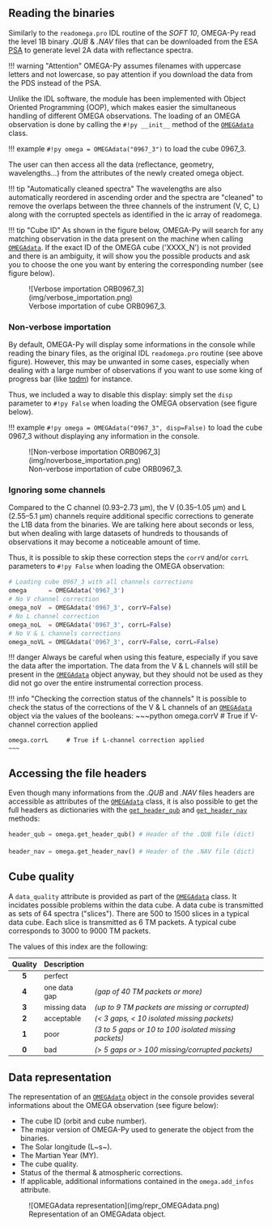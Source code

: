 ## Reading the binaries

Similarly to the `readomega.pro` IDL routine of the *SOFT 10*, OMEGA-Py read the level 1B binary
*.QUB* & *.NAV* files that can be downloaded from the ESA 
[PSA](https://archives.esac.esa.int/psa/#!Table%20View/OMEGA=instrument) to generate level 2A
data with reflectance spectra. 

!!! warning "Attention"
    OMEGA-Py assumes filenames with uppercase letters and not lowercase, so pay
    attention if you download the data from the PDS instead of the PSA. 

Unlike the IDL software, the module has been implemented with Object Oriented
Programming (OOP), which makes easier the simultaneous handling of different
OMEGA observations. The loading of an OMEGA observation is done by calling the
`#!py __init__` method of the
[`OMEGAdata`](../reference/omega_data/#omega_data.OMEGAdata) class.

!!! example
    `#!py omega = OMEGAdata("0967_3")` to load the cube 0967_3. 

The user can then access all
the data (reflectance, geometry, wavelengths…) from the attributes of the newly
created omega object. 

!!! tip "Automatically cleaned spectra"
    The wavelengths are also automatically reordered in ascending order and the
    spectra are "cleaned" to remove the overlaps between the three channels of
    the instrument (V, C, L) along with the corrupted spectels as identified in
    the ic array of readomega.

!!! tip "Cube ID"
    As shown in the figure below, OMEGA-Py will search for any matching observation
    in the data present on the machine when calling 
    [`OMEGAdata`](../reference/omega_data/#omega_data.OMEGAdata).
    If the exact ID of the OMEGA cube ('XXXX_N') is not provided and there is an
    ambiguity, it will show you the possible products and ask you to choose the
    one you want by entering the corresponding number (see figure below).

<figure markdown>
  ![Verbose importation ORB0967_3](img/verbose_importation.png)
  <figcaption>
    Verbose importation of cube ORB0967_3.
  </figcaption>
</figure>

### Non-verbose importation

By default, OMEGA-Py will display some informations in the console while reading the
binary files, as the original IDL `readomega.pro` routine (see above figure).
However, this may be unwanted in some cases, especially when dealing with a large number
of observations if you want to use some king of progress bar 
(like [tqdm](https://tqdm.github.io/)) for instance.

Thus, we included a way to disable this display: simply set the `disp` parameter to `#!py False`
when loading the OMEGA observation (see figure below).

!!! example
    `#!py omega = OMEGAdata("0967_3", disp=False)` to load the cube 0967_3 without
    displaying any information in the console.

<figure markdown>
  ![Non-verbose importation ORB0967_3](img/noverbose_importation.png)
  <figcaption>
    Non-verbose importation of cube ORB0967_3.
  </figcaption>
</figure>

### Ignoring some channels

Compared to the C channel (0.93–2.73 μm), the V (0.35–1.05 μm) and L (2.55–5.1 μm) channels
require additional specific corrections to generate the L1B data from the binaries.
We are talking here about seconds or less, but when dealing with large datasets of hundreds
to thousands of observations it may become a noticeable amount of time.

Thus, it is possible to skip these correction steps the `corrV` and/or `corrL` parameters
to `#!py False` when loading the OMEGA observation:

~~~python
# Loading cube 0967_3 with all channels corrections
omega      = OMEGAdata('0967_3')
# No V channel correction
omega_noV  = OMEGAdata('0967_3', corrV=False)
# No L channel correction
omega_noL  = OMEGAdata('0967_3', corrL=False)
# No V & L channels corrections
omega_noVL = OMEGAdata('0967_3', corrV=False, corrL=False)
~~~

!!! danger
    Always be careful when using this feature, especially if you save the data after the
    importation. The data from the V & L channels will still be present in the
    [`OMEGAdata`](../reference/omega_data/#omega_data.OMEGAdata) object anyway, but they
    should not be used as they did not go over the entire instrumental correction process.

!!! info "Checking the correction status of the channels"
    It is possible to check the status of the corrections of the V & L channels of an
    [`OMEGAdata`](../reference/omega_data/#omega_data.OMEGAdata) object via the values
    of the booleans:
    ~~~python
    omega.corrV     # True if V-channel correction applied

    omega.corrL     # True if L-channel correction applied
    ~~~

## Accessing the file headers

Even though many informations from the *.QUB* and *.NAV* files headers are accessible
as attributes of the [`OMEGAdata`](../reference/omega_data/#omega_data.OMEGAdata) class,
it is also possible to get the full headers as dictionaries with the 
[`get_header_qub`](http://127.0.0.1:8000/omegapy/reference/omega_data/#omega_data.OMEGAdata.get_header_qub)
and
[`get_header_nav`](http://127.0.0.1:8000/omegapy/reference/omega_data/#omega_data.OMEGAdata.get_header_nav)
methods:

~~~py
header_qub = omega.get_header_qub() # Header of the .QUB file (dict)

header_nav = omega.get_header_nav() # Header of the .NAV file (dict)
~~~

## Cube quality

A `data_quality` attribute is provided as part of the
[`OMEGAdata`](../reference/omega_data/#omega_data.OMEGAdata) class.
It incidates possible problems within the data cube. A data cube is transmitted
as sets of 64 spectra ("slices"). There are 500 to 1500 slices in a typical
data cube. Each slice is transmitted as 6 TM packets. A typical cube
corresponds to 3000 to 9000 TM packets.

The values of this index are the following:

| Quality   | Description   |       |
| :-----:   | :----------   | ----- |
| **5**     | perfect       |       |
| **4**     | one data gap  | *(gap of 40 TM packets or more)* |
| **3**     | missing data  | *(up to 9 TM packets are missing or corrupted)* |
| **2**     | acceptable    | *(< 3 gaps, < 10 isolated missing packets)* |
| **1**     | poor          | *(3 to 5 gaps or 10 to 100 isolated missing packets)* |
| **0**     | bad           | *(> 5 gaps or > 100 missing/corrupted packets)* |


## Data representation

The representation of an [`OMEGAdata`](../reference/omega_data/#omega_data.OMEGAdata) object
in the console provides several informations about the OMEGA observation (see figure below):

 * The cube ID (orbit and cube number).
 * The major version of OMEGA-Py used to generate the object from the binaries.
 * The Solar longitude (L~s~).
 * The Martian Year (MY).
 * The cube quality.
 * Status of the thermal & atmospheric corrections.
 * If applicable, additional informations contained in the `omega.add_infos` attribute.

<figure markdown>
  ![OMEGAdata representation](img/repr_OMEGAdata.png)
  <figcaption>
    Representation of an OMEGAdata object.
  </figcaption>
</figure>

